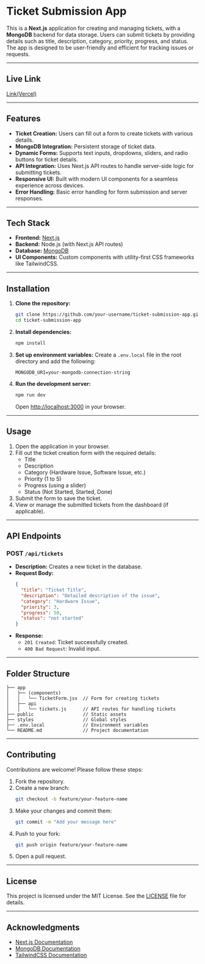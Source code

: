 # Ticket Submission App

This is a **Next.js** application for creating and managing tickets, with a **MongoDB** backend for data storage. Users can submit tickets by providing details such as title, description, category, priority, progress, and status. The app is designed to be user-friendly and efficient for tracking issues or requests.

---
## Live Link
[Link(Vercel)](https://ticketing-app-fawn.vercel.app/)


---
## Features

- **Ticket Creation:** Users can fill out a form to create tickets with various details.
- **MongoDB Integration:** Persistent storage of ticket data.
- **Dynamic Forms:** Supports text inputs, dropdowns, sliders, and radio buttons for ticket details.
- **API Integration:** Uses Next.js API routes to handle server-side logic for submitting tickets.
- **Responsive UI:** Built with modern UI components for a seamless experience across devices.
- **Error Handling:** Basic error handling for form submission and server responses.

---

## Tech Stack

- **Frontend:** [Next.js](https://nextjs.org/)
- **Backend:** Node.js (with Next.js API routes)
- **Database:** [MongoDB](https://www.mongodb.com/)
- **UI Components:** Custom components with utility-first CSS frameworks like TailwindCSS.

---

## Installation

1. **Clone the repository:**
   ```bash
   git clone https://github.com/your-username/ticket-submission-app.git
   cd ticket-submission-app
   ```

2. **Install dependencies:**
   ```bash
   npm install
   ```

3. **Set up environment variables:**
   Create a `.env.local` file in the root directory and add the following:
   ```env
   MONGODB_URI=your-mongodb-connection-string
   ```

4. **Run the development server:**
   ```bash
   npm run dev
   ```
   Open [http://localhost:3000](http://localhost:3000) in your browser.

---

## Usage

1. Open the application in your browser.
2. Fill out the ticket creation form with the required details:
   - Title
   - Description
   - Category (Hardware Issue, Software Issue, etc.)
   - Priority (1 to 5)
   - Progress (using a slider)
   - Status (Not Started, Started, Done)
3. Submit the form to save the ticket.
4. View or manage the submitted tickets from the dashboard (if applicable).

---

## API Endpoints

### **POST** `/api/tickets`
- **Description:** Creates a new ticket in the database.
- **Request Body:**
  ```json
  {
    "title": "Ticket Title",
    "description": "Detailed description of the issue",
    "category": "Hardware Issue",
    "priority": 3,
    "progress": 50,
    "status": "not started"
  }
  ```
- **Response:**
  - `201 Created`: Ticket successfully created.
  - `400 Bad Request`: Invalid input.

---

## Folder Structure

```plaintext
├── app
│   ├── (components)
│   │   └── TicketForm.jsx  // Form for creating tickets
│   ├── api
│   │   └── tickets.js      // API routes for handling tickets
├── public                  // Static assets
├── styles                  // Global styles
├── .env.local              // Environment variables
└── README.md               // Project documentation
```

---

## Contributing

Contributions are welcome! Please follow these steps:

1. Fork the repository.
2. Create a new branch:
   ```bash
   git checkout -b feature/your-feature-name
   ```
3. Make your changes and commit them:
   ```bash
   git commit -m "Add your message here"
   ```
4. Push to your fork:
   ```bash
   git push origin feature/your-feature-name
   ```
5. Open a pull request.

---

## License

This project is licensed under the MIT License. See the [LICENSE](LICENSE) file for details.

---

## Acknowledgments

- [Next.js Documentation](https://nextjs.org/docs)
- [MongoDB Documentation](https://www.mongodb.com/docs/)
- [TailwindCSS Documentation](https://tailwindcss.com/docs)
